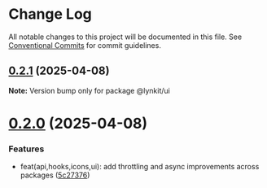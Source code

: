 # Change Log

All notable changes to this project will be documented in this file.
See [Conventional Commits](https://conventionalcommits.org) for commit guidelines.

## [0.2.1](https://github.com/LynnCen/LynKit/compare/@lynkit/ui@0.2.0...@lynkit/ui@0.2.1) (2025-04-08)

**Note:** Version bump only for package @lynkit/ui

# [0.2.0](https://github.com/LynnCen/LynKit/compare/@lynkit/ui@0.1.0...@lynkit/ui@0.2.0) (2025-04-08)

### Features

- feat(api,hooks,icons,ui): add throttling and async improvements across packages ([5c27376](https://github.com/LynnCen/LynKit/commit/5c27376518db76c1167981d8f967660a1c3ba7c0))
